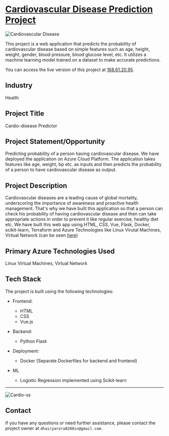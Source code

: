 # [Cardiovascular Disease Prediction Project](http://168.61.20.95)

![Cardiovascular Disease](https://i.imgur.com/kgu7nKj.gif)

This project is a web application that predicts the probability of cardiovascular disease based on simple features such as age, height, weight, gender, blood pressure, blood glucose level, etc. It utilizes a machine learning model trained on a dataset to make accurate predictions.

You can access the live version of this project at [168.61.20.95](http://168.61.20.95).

## Industry
Health

## Project Title
Cardio-disease Predictor

## Project Statement/Opportunity
Predicting probability of a person having cardiovascular disease. We have deployed the application on Azure Cloud Platform. The application takes features like age, weight, bp etc. as inputs and then predicts the probability of a person to have cardiovascular disease as output.

## Project Description
Cardiovascular diseases are a leading cause of global mortality, underscoring the importance of awareness and proactive health management. That's why we have built this application so that a person can check his probability of having cardiovascular disease and then can take appropriate actions in order to prevent it like regular exercise, healthy diet etc. We have built this web app using HTML, CSS, Vue, Flask, Docker, scikit-learn, Terraform and Azure Technologies like Linux Virutal Machines, Virtual Network (can be seen [here](https://github.com/Dhairya-Arora01/Cardio-disease-predictor/blob/bb46a482328306e785741bafff1d75e7c081deca/infra/main.tf#L21))

## Primary Azure Technologies Used
Linux Virtual Machines, Virtual Network

## Tech Stack

The project is built using the following technologies:

- Frontend:
  - HTML
  - CSS
  - Vue.js

- Backend:
  - Python Flask

- Deployment:
  - Docker (Separate Dockerfiles for backend and frontend)

- ML
  - Logistic Regression implemented using Scikit-learn
    
<hr></hr>

![Cardio-ss](https://i.imgur.com/rkZG7gT.png)

## Contact

If you have any questions or need further assistance, please contact the project owner at `dhairyarora0208in@gmail.com`.

